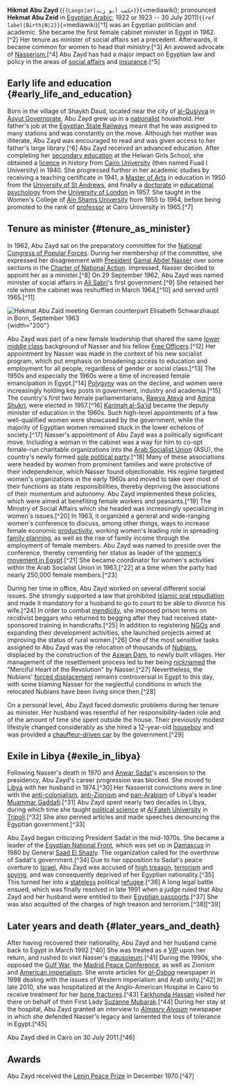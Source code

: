 **Hikmat Abu Zayd** (`{{Langx|ar|حكمت أبو زيد}}`{=mediawiki}; pronounced
**Hekmat Abu Zeid** in [Egyptian Arabic](Egyptian_Arabic "wikilink");
1922 or 1923 -- 30 July 2011)`{{ref label|Birth|N|2}}`{=mediawiki}[^1]
was an Egyptian politician and academic. She became the first female
cabinet minister in Egypt in 1962.[^2] Her tenure as minister of social
affairs set a precedent. Afterwards, it became common for women to head
that ministry.[^3] An avowed advocate of
[Nasserism](Nasserism "wikilink"),[^4] Abu Zayd has had a major impact
on Egyptian law and policy in the areas of [social
affairs](Social_work "wikilink") and
[insurance](Social_insurance "wikilink").[^5]

## Early life and education {#early_life_and_education}

Born in the village of Shaykh Daud, located near the city of
[al-Qusiyya](Cusae "wikilink") in [Asyut
Governorate](Asyut_Governorate "wikilink"), Abu Zayd grew up in a
[nationalist](Egyptian_nationalism "wikilink") household. Her father\'s
job at the [Egyptian State
Railways](Egyptian_National_Railways "wikilink") meant that he was
assigned to many stations and was constantly on the move. Although her
mother was illiterate, Abu Zayd was encouraged to read and was given
access to her father\'s large library.[^6] Abu Zayd received an advanced
education. After completing her [secondary
education](secondary_education "wikilink") at the Helwan Girls School,
she obtained a [licence](Licentiate_(degree) "wikilink") in history from
[Cairo University](Cairo_University "wikilink") (then named Fuad I
University) in 1940. She progressed further in her academic studies by
receiving a teaching certificate in 1941, a [Master of
Arts](Master_of_Arts "wikilink") in education in 1950 from the
[University of St Andrews](University_of_St_Andrews "wikilink"), and
finally a [doctorate](doctorate "wikilink") in [educational
psychology](educational_psychology "wikilink") from the [University of
London](University_of_London "wikilink") in 1957. She taught in the
Women\'s College of [Ain Shams
University](Ain_Shams_University "wikilink") from 1955 to 1964, before
being promoted to the rank of [professor](Professor#Egypt "wikilink") at
Cairo University in 1965.[^7]

## Tenure as minister {#tenure_as_minister}

In 1962, Abu Zayd sat on the preparatory committee for the [National
Congress of Popular
Forces](National_Congress_of_Popular_Forces "wikilink"). During her
membership of the committee, she expressed her disagreement with
[President](President_of_Egypt "wikilink") [Gamal Abdel
Nasser](Gamal_Abdel_Nasser "wikilink") over some sections in the
[Charter of National Action](Charter_of_National_Action "wikilink").
Impressed, Nasser decided to appoint her as a minister.[^8] On 29
September 1962, Abu Zayd was named minister of social affairs in [Ali
Sabri](Ali_Sabri "wikilink")\'s first government.[^9] She retained her
role when the cabinet was reshuffled in March 1964,[^10] and served
until 1965.[^11]

![Hekmat Abu Zaid meeting German counterpart [Elisabeth
Schwarzhaupt](Elisabeth_Schwarzhaupt "wikilink") in Bonn, September
1963](Bundesarchiv_B_145_Bild-F016393-0020,_Bonn,_Schwarzhaupt_empfängt_Ministerin_aus_Ägypten.jpg "Hekmat Abu Zaid meeting German counterpart Elisabeth Schwarzhaupt in Bonn, September 1963"){width="200"}

Abu Zayd was part of a new female leadership that shared the same [lower
middle class](lower_middle_class "wikilink") background of Nasser and
his fellow [Free
Officers](Free_Officers_Movement_(Egypt) "wikilink").[^12] Her
appointment by Nasser was made in the context of his new socialist
program, which put emphasis on broadening access to education and
employment for all people, regardless of gender or social class.[^13]
The 1950s and especially the 1960s were a time of increased female
emancipation in Egypt.[^14] [Polygyny](Polygyny "wikilink") was on the
decline, and women were increasingly holding key posts in government,
industry and academia.[^15] The country\'s first two female
parliamentarians, [Rawya Ateya](Rawya_Ateya "wikilink") and [Amina
Shukri](Amina_Shukri "wikilink"), were elected in 1957.[^16] [Karimah
al-Sa\'id](Karimah_al-Sa'id "wikilink") became the deputy minister of
education in the 1960s. Such high-level appointments of a few
well-qualified women were showcased by the government, while the
majority of Egyptian women remained stuck in the lower echelons of
society.[^17] Nasser\'s appointment of Abu Zayd was a politically
significant move. Including a woman in the cabinet was a way for him to
co-opt female-run charitable organizations into the [Arab Socialist
Union](Arab_Socialist_Union_(Egypt) "wikilink") (ASU), the country\'s
newly formed [sole political party](One-party_state "wikilink").[^18]
Many of these associations were headed by women from prominent families
and were protective of their independence, which Nasser found
objectionable. His regime targeted women\'s organizations in the early
1960s and moved to take over most of their functions as state
responsibilities, thereby depriving the associations of their momentum
and autonomy. Abu Zayd implemented these policies, which were aimed at
benefiting female workers and peasants.[^19] The Ministry of Social
Affairs which she headed was increasingly specializing in women\'s
issues.[^20] In 1963, it organized a general and wide-ranging women\'s
conference to discuss, among other things, ways to increase female
economic [productivity](productivity "wikilink"), working women\'s
leading role in spreading [family planning](family_planning "wikilink"),
as well as the rise of family income through the employment of female
members. Abu Zayd was named to preside over the conference, thereby
cementing her status as leader of the [women\'s movement in
Egypt](Feminism_in_Egypt "wikilink").[^21] She became coordinator for
women\'s activities within the Arab Socialist Union in 1963,[^22] at a
time when the party had nearly 250,000 female members.[^23]

During her time in office, Abu Zayd worked on several different social
issues. She strongly supported a law that prohibited [Islamic oral
repudiation](Divorce_(Islamic) "wikilink") and made it mandatory for a
husband to go to court to be able to divorce his wife.[^24] In order to
combat [mendicity](Begging "wikilink"), she imposed prison terms on
recidivist beggars who returned to begging after they had received
state-sponsored training in handicrafts.[^25] In addition to registering
[NGOs](Non-governmental_organization "wikilink") and expanding their
development activities, she launched projects aimed at improving the
status of rural women.[^26] One of the most sensitive tasks assigned to
Abu Zayd was the relocation of thousands of
[Nubians](Nubian_people "wikilink"), displaced by the construction of
the [Aswan Dam](Aswan_Dam "wikilink"), to newly built villages. Her
management of the resettlement process led to her being
[nicknamed](nickname "wikilink") the \"Merciful Heart of the
Revolution\" by Nasser.[^27] Nevertheless, the Nubians\' [forced
displacement](Development-induced_displacement "wikilink") remains
controversial in Egypt to this day, with some blaming Nasser for the
neglectful conditions in which the relocated Nubians have been living
since then.[^28]

On a personal level, Abu Zayd faced domestic problems during her tenure
as minister. Her husband was resentful of her responsibility-laden role
and of the amount of time she spent outside the house. Their previously
modest lifestyle changed considerably as she hired a 12-year-old
[houseboy](houseboy "wikilink") and was provided a [chauffeur-driven
car](Take-home_vehicle "wikilink") by the government.[^29]

## Exile in Libya {#exile_in_libya}

Following Nasser\'s death in 1970 and [Anwar
Sadat](Anwar_Sadat "wikilink")\'s ascension to the presidency, Abu
Zayd\'s career progression was blocked. She moved to
[Libya](Libya "wikilink") with her husband in 1974.[^30] Her Nasserist
convictions were in line with the
[anti-colonialism](Anti-imperialism "wikilink"),
[anti-Zionism](anti-Zionism "wikilink") and
[pan-Arabism](pan-Arabism "wikilink") of Libya\'s leader [Muammar
Gaddafi](Muammar_Gaddafi "wikilink").[^31] Abu Zayd spent nearly two
decades in Libya, during which time she taught [political
science](political_science "wikilink") at [Al Fateh
University](Al_Fateh_University "wikilink") in
[Tripoli](Tripoli,_Libya "wikilink").[^32] She also penned articles and
made speeches denouncing the Egyptian government.[^33]

Abu Zayd began criticizing President Sadat in the mid-1970s. She became
a leader of the [Egyptian National
Front](Egyptian_National_Front "wikilink"), which was set up in
[Damascus](Damascus "wikilink") in 1980 by General [Saad El
Shazly](Saad_El_Shazly "wikilink"). The organization called for the
overthrow of Sadat\'s government.[^34] Due to her opposition to Sadat\'s
peace overture to [Israel](Israel "wikilink"), Abu Zayd was accused of
[high treason](high_treason "wikilink"),
[terrorism](terrorism "wikilink") and [spying](spying "wikilink"), and
was consequently deprived of her Egyptian nationality.[^35] This turned
her into a [stateless](Statelessness "wikilink") political
[refugee](refugee "wikilink").[^36] A long legal battle ensued, which
was finally resolved in late 1991 when a judge ruled that Abu Zayd and
her husband were entitled to their [Egyptian
passports](Egyptian_passport "wikilink").[^37] She was also acquitted of
the charges of high treason and terrorism.[^38][^39]

## Later years and death {#later_years_and_death}

After having recovered their nationality, Abu Zayd and her husband came
back to Egypt in March 1992.[^40] She was treated as a
[VIP](Very_Important_Person "wikilink") upon her return, and rushed to
visit Nasser\'s [mausoleum](mausoleum "wikilink").[^41] During the
1990s, she opposed the [Gulf War](Gulf_War "wikilink"), the [Madrid
Peace Conference](Madrid_Conference_of_1991 "wikilink"), as well as
Zionism and [American imperialism](American_imperialism "wikilink"). She
wrote articles for *[al-Osboa](al-Osboa "wikilink")* newspaper in 1998
dealing with the issues of Western imperialism and Arab unity.[^42] In
late 2010, she was hospitalized at the Anglo-American Hospital in Cairo
to receive treatment for her [bone
fractures](bone_fracture "wikilink").[^43] [Farkhonda
Hassan](Farkhonda_Hassan "wikilink") visited her there on behalf of then
First Lady [Suzanne Mubarak](Suzanne_Mubarak "wikilink").[^44] During
her stay at the hospital, Abu Zayd granted an interview to *[Almasry
Alyoum](Almasry_Alyoum "wikilink")* newspaper in which she defended
Nasser\'s legacy and lamented the loss of tolerance in Egypt.[^45]

Abu Zayd died in Cairo on 30 July 2011.[^46]

## Awards

Abu Zayd received the [Lenin Peace Prize](Lenin_Peace_Prize "wikilink")
in December 1970.[^47]

